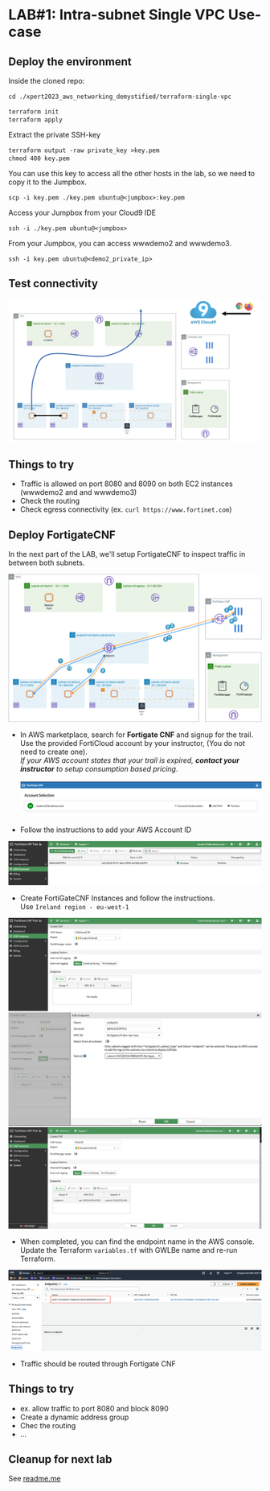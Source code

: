 # LAB#1: Intra-subnet Single VPC Use-case

## Deploy the environment
Inside the cloned repo:
```
cd ./xpert2023_aws_networking_demystified/terraform-single-vpc
```
```
terraform init
terraform apply
```
Extract the private SSH-key
```
terraform output -raw private_key >key.pem
chmod 400 key.pem
```
You can use this key to access all the other hosts in the lab, so we need to copy it to the Jumpbox.
```
scp -i key.pem ./key.pem ubuntu@<jumpbox>:key.pem
```
Access your Jumpbox from your Cloud9 IDE
```
ssh -i ./key.pem ubuntu@<jumpbox>
```
From your Jumpbox, you can access wwwdemo2 and wwwdemo3.
```
ssh -i key.pem ubuntu@<demo2_private_ip>
```

## Test connectivity
![Flow Diagram](../images/flow_diagram.png)

## Things to try
- Traffic is allowed on port 8080 and 8090 on both EC2 instances (wwwdemo2 and and wwwdemo3)
- Check the routing
- Check egress connectivity (ex. `curl https://www.fortinet.com`)

## Deploy FortigateCNF
In the next part of the LAB, we'll setup FortigateCNF to inspect traffic in between both subnets.


![East-West.drawio.png](../images/architecture1-Single-VPC-East-West.drawio.png)


- In AWS marketplace, search for **Fortigate CNF** and signup for the trail. <br>
  Use the provided FortiCloud account by your instructor, (You do not need to create one).<br>
  *If your AWS account states that your trail is expired, **contact your instructor** to setup consumption based pricing*.<br>
  <br>
![onboarded.png](../images/onboarded.png)

- Follow the instructions to add your AWS Account ID
  
![AWS_account_cft.png](../images/AWS_account_cft.png)

- Create FortiGateCNF Instances and follow the instructions.<br>
  Use `Ireland region - eu-west-1`<br>
  
![add_cnf.png](../images/add_cnf.png)
![endpoints.png](../images/endpoints.png)
![completed_config.png](../images/completed_config.png)

-   When completed, you can find the endpoint name in the AWS console.<br>
    Update the Terraform `variables.tf` with GWLBe name and re-run Terraform.

![aws_endpoint.png](../images/aws_endpoint.png)

- Traffic should be routed through Fortigate CNF
  
## Things to try
- ex. allow traffic to port 8080 and block 8090
- Create a dynamic address group
- Chec the routing
- ...

## Cleanup for next lab
See [readme.me](../readme.md)


